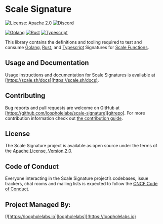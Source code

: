 # Scale Signature 

[![License: Apache 2.0](https://img.shields.io/badge/License-Apache%202.0-brightgreen.svg)](https://www.apache.org/licenses/LICENSE-2.0)
[![Discord](https://dcbadge.vercel.app/api/server/JYmFhtdPeu?style=flat)](https://loopholelabs.io/discord)

[![Golang](https://github.com/loopholelabs/scale-signature/actions/workflows/golang.yml/badge.svg)](https://github.com/loopholelabs/scale-signature/actions/workflows/golang.yml)
[![Rust](https://github.com/loopholelabs/scale-signature/actions/workflows/rust.yml/badge.svg)](https://github.com/loopholelabs/scale-signature/actions/workflows/rust.yml)
[![Typescript](https://github.com/loopholelabs/scale-signature/actions/workflows/typescript.yml/badge.svg)](https://github.com/loopholelabs/scale-signature/actions/workflows/typescript.yml)

This library contains the definitions and tooling required to test and
consume [Golang](https://golang.org), [Rust](https://www.rust-lang.org/), and [Typescript](https://www.typescriptlang.org/) Signatures for [Scale Functions](https://scale.sh).

## Usage and Documentation

Usage instructions and documentation for Scale Signatures is available at [https://scale.sh/docs](https://scale.sh/docs).

## Contributing

Bug reports and pull requests are welcome on GitHub at [https://github.com/loopholelabs/scale-signature][gitrepo]. For more
contribution information check
out [the contribution guide](https://github.com/loopholelabs/scale-signature/blob/master/CONTRIBUTING.md).

## License

The Scale Signature project is available as open source under the terms of
the [Apache License, Version 2.0](http://www.apache.org/licenses/LICENSE-2.0).

## Code of Conduct

Everyone interacting in the Scale Signature project’s codebases, issue trackers, chat rooms and mailing lists is expected to follow the [CNCF Code of Conduct](https://github.com/cncf/foundation/blob/master/code-of-conduct.md).

## Project Managed By:

[![https://loopholelabs.io][loopholelabs]](https://loopholelabs.io)

[gitrepo]: https://github.com/loopholelabs/scale-signature
[loopholelabs]: https://cdn.loopholelabs.io/loopholelabs/LoopholeLabsLogo.svg
[loophomepage]: https://loopholelabs.io
